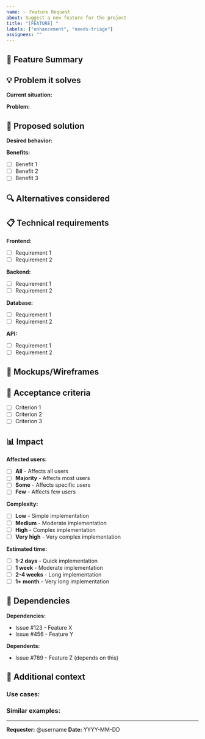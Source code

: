 ```yaml
---
name: ✨ Feature Request
about: Suggest a new feature for the project
title: "[FEATURE] "
labels: ["enhancement", "needs-triage"]
assignees: ""
---
```


## 🎯 **Feature Summary**

<!-- Describe the feature clearly and concisely -->

## 💡 **Problem it solves**

<!-- Explain what problem this feature solves -->

**Current situation:**

<!-- Describe how things currently work -->

**Problem:**

<!-- Describe the current problem or limitation -->

## 🚀 **Proposed solution**

<!-- Describe how you would like it to work -->

**Desired behavior:**

<!-- Describe the expected behavior -->

**Benefits:**

- [ ] Benefit 1
- [ ] Benefit 2
- [ ] Benefit 3

## 🔍 **Alternatives considered**

<!-- List other solutions you considered -->

## 📋 **Technical requirements**

**Frontend:**

- [ ] Requirement 1
- [ ] Requirement 2

**Backend:**

- [ ] Requirement 1
- [ ] Requirement 2

**Database:**

- [ ] Requirement 1
- [ ] Requirement 2

**API:**

- [ ] Requirement 1
- [ ] Requirement 2

## 📸 **Mockups/Wireframes**

<!-- If applicable, add mockups or wireframes -->

## 🧪 **Acceptance criteria**

<!-- List the criteria that define when the feature is complete -->

- [ ] Criterion 1
- [ ] Criterion 2
- [ ] Criterion 3

## 📊 **Impact**

**Affected users:**

- [ ] **All** - Affects all users
- [ ] **Majority** - Affects most users
- [ ] **Some** - Affects specific users
- [ ] **Few** - Affects few users

**Complexity:**

- [ ] **Low** - Simple implementation
- [ ] **Medium** - Moderate implementation
- [ ] **High** - Complex implementation
- [ ] **Very high** - Very complex implementation

**Estimated time:**

- [ ] **1-2 days** - Quick implementation
- [ ] **1 week** - Moderate implementation
- [ ] **2-4 weeks** - Long implementation
- [ ] **1+ month** - Very long implementation

## 🔗 **Dependencies**

<!-- List other issues or features that depend on this one -->

**Dependencies:**

- Issue #123 - Feature X
- Issue #456 - Feature Y

**Dependents:**

- Issue #789 - Feature Z (depends on this)

## 📝 **Additional context**

<!-- Add any additional context that might be useful -->

### **Use cases:**

<!-- Describe specific scenarios where this feature would be useful -->

### **Similar examples:**

<!-- Cite examples from other applications that implement something similar -->

---

**Requester:** @username
**Date:** YYYY-MM-DD
